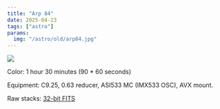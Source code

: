 ```yaml
---
title: "Arp 84"
date: 2025-04-23
tags: ["astro"]
params:
  img: "/astro/old/arp84.jpg"
---
```


![](/astro/old/arp84.jpg)

Color: 1 hour 30 minutes (90 * 60 seconds)

Equipment: C9.25, 0.63 reducer, ASI533 MC (IMX533 OSC), AVX mount. 

Raw stacks: <a href="https://large.maurycyz.com/data/stacks/arp84.fit">32-bit FITS</a>


